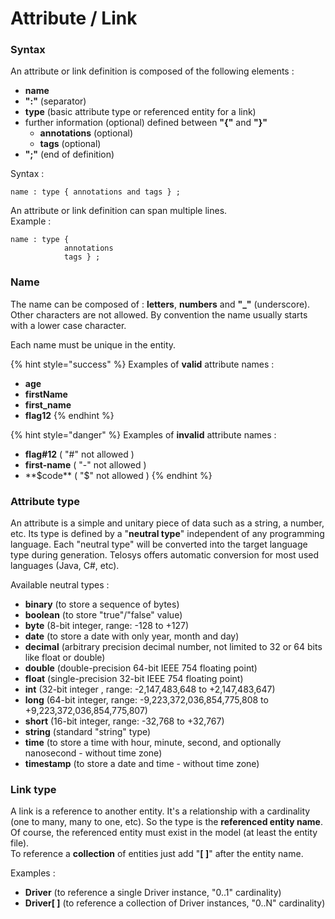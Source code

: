 # Attribute / Link

### Syntax

An attribute or link definition is composed of the following elements :

* **name**
* **":"** (separator)
* **type** (basic attribute type or referenced entity for a link)
* further information (optional) defined between **"{"** and **"}"**
  * **annotations** (optional) &#x20;
  * **tags** (optional) &#x20;
* **";"** (end of definition)

Syntax :

```
name : type { annotations and tags } ;
```

An attribute or link definition can span multiple lines. \
Example :

```
name : type { 
            annotations 
            tags } ;
```

###

### Name

The name can be composed of : **letters**, **numbers** and **"\_"** (underscore). Other characters are not allowed. By convention the name usually starts with a lower case character.

Each name must be unique in the entity.

{% hint style="success" %}
Examples of **valid** attribute names :&#x20;

* **age**&#x20;
* **firstName**&#x20;
* **first\_name**&#x20;
* **flag12**
{% endhint %}

{% hint style="danger" %}
Examples of **invalid** attribute names :

* **flag#12**  ( "#" not allowed )&#x20;
* **first-name** ( "-" not allowed )&#x20;
* **$code**  ( "$" not allowed )
{% endhint %}



### Attribute type

An attribute is a simple and unitary piece of data such as a string, a number, etc. Its type is defined by a "**neutral type**" independent of any programming language. Each "neutral type" will be converted into the target language type during generation. Telosys offers automatic conversion for most used languages (Java, C#, etc).

Available neutral types :&#x20;

* **binary**  (to store a sequence of bytes)
* **boolean**  (to store "true"/"false" value)
* **byte**  (8-bit integer, range: -128 to +127)
* **date**  (to store a date with only year, month and day)
* **decimal**  (arbitrary precision decimal number, not limited to 32 or 64 bits like float or double)
* **double**  (double-precision 64-bit IEEE 754 floating point)
* **float**  (single-precision 32-bit IEEE 754 floating point)
* **int**   (32-bit integer , range: -2,147,483,648 to +2,147,483,647)
* **long**  (64-bit integer, range: -9,223,372,036,854,775,808 to +9,223,372,036,854,775,807)
* **short** (16-bit integer, range: -32,768 to +32,767)
* **string** (standard "string" type)
* **time** (to store a time with hour, minute, second, and optionally nanosecond - without time zone)
* **timestamp** (to store a date and time - without time zone)



### Link type

A link is a reference to another entity. It's a relationship with a cardinality (one to many, many to one, etc). So the type is the **referenced entity name**. Of course, the referenced entity must exist in the model (at least the entity file).\
To reference a **collection** of entities just add "**\[ ]**" after the entity name.&#x20;

Examples :&#x20;

* **Driver** (to reference a single Driver instance, "0..1" cardinality)&#x20;
* **Driver\[ ]** (to reference a collection of Driver instances, "0..N" cardinality)





